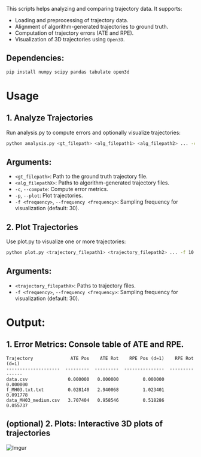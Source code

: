 This scripts helps analyzing and comparing trajectory data. It supports:
- Loading and preprocessing of trajectory data.
- Alignment of algorithm-generated trajectories to ground truth.
- Computation of trajectory errors (ATE and RPE).
- Visualization of 3D trajectories using `Open3D`.

## Dependencies:
```bash
pip install numpy scipy pandas tabulate open3d
```

# Usage
## 1. Analyze Trajectories
Run analysis.py to compute errors and optionally visualize trajectories:
```bash
python analysis.py <gt_filepath> <alg_filepath1> <alg_filepath2> ... -c -p
```
## Arguments:
- `<gt_filepath>`: Path to the ground truth trajectory file.
- `<alg_filepathX>`: Paths to algorithm-generated trajectory files.
- `-c`, `--compute`: Compute error metrics.
- `-p`, `--plot`: Plot trajectories.
- `-f <frequency>`, `--frequency <frequency>`: Sampling frequency for visualization (default: 30).

## 2. Plot Trajectories
Use plot.py to visualize one or more trajectories:
```bash
python plot.py <trajectory_filepath1> <trajectory_filepath2> ... -f 10
```
## Arguments:
- `<trajectory_filepathX>`: Paths to trajectory files.
- `-f <frequency>`, `--frequency <frequency>`: Sampling frequency for visualization (default: 30).

# Output:
## 1. Error Metrics: Console table of ATE and RPE.
```
Trajectory              ATE Pos    ATE Rot    RPE Pos (d=1)    RPE Rot (d=1)
--------------------  ---------  ---------  ---------------  ---------------
data.csv               0.000000   0.000000         0.000000         0.000000
f_MH03.txt.txt         0.028140   2.940068         1.023401         0.091778
data_MH03_medium.csv   3.707404   0.958546         0.518286         0.055737
```

## (optional) 2. Plots: Interactive 3D plots of trajectories
![Imgur](https://imgur.com/JflGtp1.jpg)
